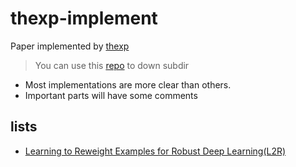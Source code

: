 # thexp-implement
Paper implemented by [thexp](https://github.com/sailist/thexp)




> You can use this [repo](https://yehonal.github.io/DownGit/#/home) to down subdir

 - Most implementations are more clear than others.
 - Important parts will have some comments

## lists

 - [Learning to Reweight Examples for Robust Deep Learning(L2R)]()